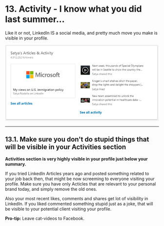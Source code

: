 # 13. Activity - I know what you did last summer...

Like it or not, LinkedIn IS a social media, and pretty much move you make is visible in your profile.

![activities](pics/activities.png)

---

## 13.1. Make sure you don't do stupid things that will be visible in your Activities section

**Activities section is very highly visible in your profile just below your summary.**

If you tried LinkedIn Articles years ago and posted something related to your job back then, that might be now screeming to  everyone visiting your profile. Make sure you have only Acticles that are relevant to your personal brand today, and simply remove the old ones.

Also your most recent likes, comments and shares get lot of visibility in LinkedIn. If you liked commented something stupid just as a joke, that will be visible to your potential client visiting your profile.

**Pro-tip:** Leave cat-videos to Facebook.
